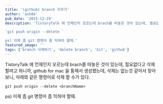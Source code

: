 ```yaml
---
title: '(github) branch 지우기'
author: 'ash84'
pub_date: '2015-12-29'
description: 'TistoryTalk 에 언제인지 모르는데 brach를 떠놓은 것이 있는데, 필요없다고 삭제 할려고 하니까, github for mac 을 통해서 생성했는데, 삭제는 없는것 같아서 찾아보니, 아래와 같은 명령어로 삭제 할 수가 있다. 

`git push origin --delete `

ps) 이제 좀 git 명령어 좀 익혀야 할때.'
featured_image: ''
tags: ['branch 삭제하기', 'delete branch', 'Git', 'github']
---
```



<span style="font-size: 11pt;">TistoryTalk 에 언제인지 모르는데 brach를 떠놓은 것이 있는데, 필요없다고 삭제 할려고 하니까, github for mac 을 통해서 생성했는데, 삭제는 없는것 같아서 찾아보니, 아래와 같은 명령어로 삭제 할 수가 있다. </span>

`git push origin --delete <branchName>`

<span style="font-size: 11pt;">ps) 이제 좀 git 명령어 좀 익혀야 할때. </span>



